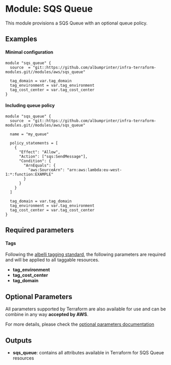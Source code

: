 # Module: SQS Queue

This module provisions a SQS Queue with an optional queue policy.

## Examples 

#### Minimal configuration
```
module "sqs_queue" {
  source  = "git::https://github.com/albumprinter/infra-terraform-modules.git//modules/aws/sqs_queue"

  tag_domain = var.tag_domain
  tag_environment = var.tag_environment
  tag_cost_center = var.tag_cost_center
}
```

#### Including queue policy
```
module "sqs_queue" {
  source  = "git::https://github.com/albumprinter/infra-terraform-modules.git//modules/aws/sqs_queue"

  name = "my_queue"

  policy_statements = [
    {
      "Effect": "Allow",
      "Action": ["sqs:SendMessage"],
      "Condition": {
        "ArnEquals": {
          "aws:SourceArn": "arn:aws:lambda:eu-west-1:*:function:EXAMPLE"
        }
      }
    }
  ]

  tag_domain = var.tag_domain
  tag_environment = var.tag_environment
  tag_cost_center = var.tag_cost_center
}
```

## Required parameters

#### Tags
Following the [albelli tagging standard](https://wiki.albelli.net/wiki/Albelli_AWS_Tagging_standards), the following parameters are required and will be applied to all taggable resources.

* **tag_environment**
* **tag_cost_center**
* **tag_domain**

## Optional Parameters

All parameters supported by Terraform are also available for use and can be combine in any way **accepted by AWS**.

For more details, please check the [optional parameters documentation](docs/optional_parameters.md)

## Outputs

* **sqs_queue**: contains all attributes available in Terraform for SQS Queue resources